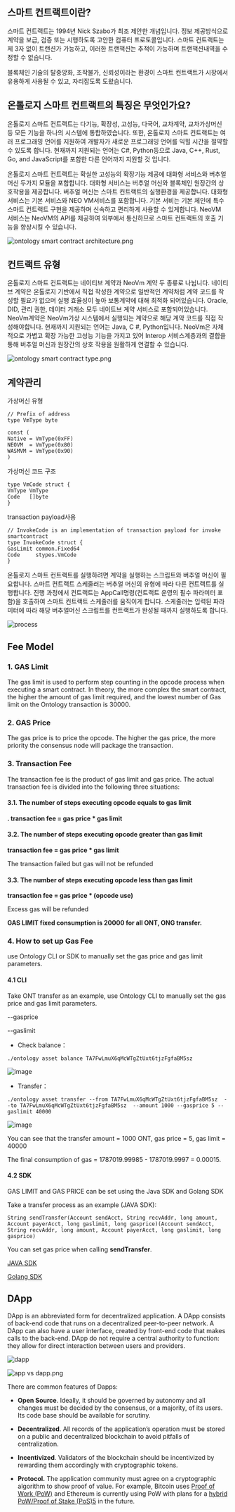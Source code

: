 
## 스마트 컨트랙트이란?

스마트 컨트랙트는 1994년 Nick Szabo가 최조 제안한 개념입니다. 정보 제공방식으로 계약을 보급, 검증 또는 시행하도록 고안한 컴퓨터 프로토콜입니다. 스마트 컨트랙트는 제 3자 없이 트랜션가 가능하고, 이러한 트랜잭션는 추적이 가능하며 트랜잭션내역을 수정할 수 없습니다.

블록체인 기술의 탈중앙화, 조작불가, 신뢰성이라는 환경이 스마트 컨트랙트가 시장에서 유용하게 사용될 수 있고, 자리잡도록 도왔습니다.

## 온톨로지 스마트 컨트랙트의 특징은 무엇인가요?

온톨로지 스마트 컨트랙트는 다기능, 확장성, 고성능, 다국어, 교차계약, 교차가상머신 등 모든 기능을 하나의 시스템에 통합하였습니다. 또한, 온톨로지 스마트 컨트랙트는 여러 프로그래밍 언어를 지원하여 개발자가 새로운 프로그래밍 언어를 익힐 시간을 절약할 수 있도록 합니다. 현재까지 지원되는 언어는 C#, Python등으로 Java, C++, Rust, Go, and JavaScript를 포함한 다른 언어까지 지원할 것 입니다.

온톨로지 스마트 컨트랙트는 확실한 고성능의 확장기능 제공에 대화형 서비스와 버추얼 머신 두가지 모듈을 포함합니다. 대화형 서비스는 버추얼 머신와 블록체인 원장간의 상호작용을 제공합니다. 버추얼 머신는 스마트 컨트랙트의 실행환경을 제공합니다. 대화형 서비스는 기본 서비스와 NEO VM서비스를 포함합니다. 기본 서비는 기본 체인에 특수 스마트 컨트랙트 구현을 제공하며 신속하고 편리하게 사용할 수 있게합니다. NeoVM 서비스는 NeoVM의 API를 제공하여 외부에서 통신하므로 스마트 컨트랙트의 호출 기능을 향상시킬 수 있습니다.


![ontology smart contract architecture.png](https://raw.githubusercontent.com/ontio/ontology-smartcontract/master/smart-contract-tutorial/images/smartcontract_architecture.png)



## 컨트랙트 유형

온톨로지 스마트 컨트랙트는 네이티브 계약과 NeoVm 계약 두 종류로 나뉩니다. 네이티브 계약은 온톨로지 기반에서 직접 작성한 계약으로 일반적인 계약처럼 계약 코드를 작성할 필요가 없으며 실행 효율성이 높아 보통계약에 대해 최적화 되어있습니다. Oracle, DID, 관리 권한, 데이터 거래소 모두 네이트브 계약 서비스로 포함되어있습니다. NeoVm계약은 NeoVm가상 시스템에서 실행되는 계약으로 해당 계약 코드를 직접 작성해야합니다. 현재까지 지원되는 언어는 Java, C #, Python입니다. NeoVm은 자체적으로 가볍고 확장 가능한 고성능 기능을 가지고 있어  Interop 서비스계층과의 결합을 통해 버추얼 머신과 원장간의 상호 작용을 원활하게 연결할 수 있습니다.


![ontology smart contract type.png](https://raw.githubusercontent.com/ontio/ontology-smartcontract/master/smart-contract-tutorial/images/smartcontract_type.png)


## 계약관리

가상머신 유형

```
// Prefix of address
type VmType byte

const (
Native = VmType(0xFF)
NEOVM  = VmType(0x80)
WASMVM = VmType(0x90)
)

```

가상머신 코드 구조



```
type VmCode struct {
VmType VmType
Code   []byte
}

```

transaction payload사용

```
// InvokeCode is an implementation of transaction payload for invoke smartcontract
type InvokeCode struct {
GasLimit common.Fixed64
Code     stypes.VmCode
}

```

온톨로지 스마트 컨트랙트를 실행하려면 계약을 실행하는 스크립트와 버추얼 머신이 필요합니다. 스마트 컨트랙트 스케줄러는 버추얼 머신의 유형에 따라 다른 컨트랙트를 실행합니다. 진행 과정에서 컨트랙트는 AppCall명령(컨트랙트 운영의 필수 파라미터 포함)을 호출하여 스마트 컨트랙트 스케줄러를 움직이게 합니다. 스케줄러는 입력된 파라미터에 따라 해당 버추얼머신 스크립트를 컨트랙트가 완성될 때까지 실행하도록 합니다.

![process](http://upload-images.jianshu.io/upload_images/150344-ac402b1c8eb3aa9a.jpeg?imageMogr2/auto-orient/strip%7CimageView2/2/w/1240)




## Fee Model

### 1. GAS Limit
The gas limit is used to perform step counting in the opcode process when executing a smart contract. In theory, the more complex the smart contract, the higher the amount of gas limit required, and the lowest number of Gas limit on the Ontology transaction is 30000.


### 2. GAS Price

The gas price is to price the opcode. The higher the gas price, the more priority the consensus node will package the transaction.

### 3. Transaction Fee

The transaction fee is the product of gas limit and gas price. The actual transaction fee is divided into the following three situations:

#### 3.1. The number of steps executing opcode equals to gas limit


**. transaction fee =  gas price * gas limit**

#### 3.2. The number of steps executing opcode greater than gas limit

**transaction fee =  gas price * gas limit**

The transaction failed but gas will not be refunded

#### 3.3. The number of steps executing opcode less than gas limit
**transaction fee =  gas price * (opcode use)**

Excess gas will be refunded

**GAS LIMIT fixed consumption is 20000 for all ONT, ONG transfer.**

### 4. How to set up Gas Fee

use Ontology CLI or SDK to manually set the gas price and gas limit parameters.

#### 4.1 CLI

Take ONT transfer as an example, use Ontology CLI to manually set the gas price and gas limit parameters.

\--gasprice


\--gaslimit

- Check balance：

```
./ontology asset balance TA7FwLmuX6qMcWTgZtUxt6tjzFgfaBM5sz
```

![image](https://ws4.sinaimg.cn/large/006tKfTcgy1fs3ot3e084j30tc03q0tn.jpg)

- Transfer：
```
./ontology asset transfer --from TA7FwLmuX6qMcWTgZtUxt6tjzFgfaBM5sz  --to TA7FwLmuX6qMcWTgZtUxt6tjzFgfaBM5sz  --amount 1000 --gasprice 5 --gaslimit 40000
```

![image](https://ws4.sinaimg.cn/large/006tKfTcgy1fs3ot31uq6j30sc03qaav.jpg)

You can see that the transfer amount = 1000 ONT, gas price = 5, gas limit = 40000

The final consumption of gas = 1787019.99985 - 1787019.9997 = 0.00015.


#### 4.2 SDK

GAS LIMIT and GAS PRICE can be set using the Java SDK and Golang SDK


Take a transfer process as an example (JAVA SDK):

```
String sendTransfer(Account sendAcct, String recvAddr, long amount, Account payerAcct, long gaslimit, long gasprice)(Account sendAcct, String recvAddr, long amount, Account payerAcct, long gaslimit, long gasprice)
```

You can set gas price when calling **sendTransfer**.

[JAVA SDK](https://github.com/ontio/ontology-java-sdk/tree/master/docs/cn)

[Golang SDK](https://github.com/ontio/ontology-go-sdk)


## DApp

DApp is an abbreviated form for decentralized application. A DApp consists of back-end code that runs on a decentralized peer-to-peer network. A DApp can also have a user interface, created by front-end code that makes calls to the back-end. DApp do not require a central authority to function: they allow for direct interaction between users and providers.

![dapp](https://upload-images.jianshu.io/upload_images/150344-450fe6ab35cca843.png?imageMogr2/auto-orient/strip%7CimageView2/2/w/1240)

![app vs dapp.png](https://upload-images.jianshu.io/upload_images/150344-db176bdda1168c42.png?imageMogr2/auto-orient/strip%7CimageView2/2/w/1240)

There are common features of Dapps:

*   **Open Source**. Ideally, it should be governed by autonomy and all changes must be decided by the consensus, or a majority, of its users. Its code base should be available for scrutiny.

*   **Decentralized**. All records of the application’s operation must be stored on a public and decentralized blockchain to avoid pitfalls of centralization.

*   **Incentivized**. Validators of the blockchain should be incentivized by rewarding them accordingly with cryptographic tokens.

*   **Protocol.** The application community must agree on a cryptographic algorithm to show proof of value. For example, Bitcoin uses [Proof of Work (PoW)](https://en.bitcoin.it/wiki/Proof_of_work) and Ethereum is currently using PoW with plans for a [hybrid PoW/Proof of Stake (PoS)](https://github.com/ethereum/wiki/wiki/Proof-of-Stake-FAQ)[5](https://blockgeeks.com/guides/dapps/#sdfootnote5sym) in the future.

